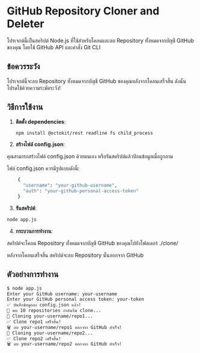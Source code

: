 # GitHub Repository Cloner and Deleter

โปรเจกต์นี้เป็นสคริปต์ Node.js ที่ใช้สำหรับโคลนและลบ Repository ทั้งหมดจากบัญชี GitHub ของคุณ โดยใช้ GitHub API และคำสั่ง Git CLI

## ข้อควรระวัง

โปรเจกต์นี้จะลบ Repository ทั้งหมดจากบัญชี GitHub ของคุณหลังจากโคลนเสร็จสิ้น ดังนั้นโปรดใช้ด้วยความระมัดระวัง!

## วิธีการใช้งาน

1. **ติดตั้ง dependencies**:
   ```bash
   npm install @octokit/rest readline fs child_process
   ```
2. **สร้างไฟล์ config.json**:

คุณสามารถสร้างไฟล์ config.json ด้วยตนเอง หรือรันสคริปต์แล้วป้อนข้อมูลเมื่อถูกถาม

ไฟล์ config.json ควรมีรูปแบบดังนี้:
```bash
    {
      "username": "your-github-username",
      "auth": "your-github-personal-access-token"
    }
```
3. **รันสคริปต์**:
```bash
node app.js
```
4. **กระบวนการทำงาน**:

สคริปต์จะโคลน Repository ทั้งหมดจากบัญชี GitHub ของคุณไปยังโฟลเดอร์ ./clone/

หลังจากโคลนเสร็จสิ้น สคริปต์จะลบ Repository นั้นออกจาก GitHub

## ตัวอย่างการทำงาน
```bash
$ node app.js
Enter your GitHub username: your-username
Enter your GitHub personal access token: your-token
✅ บันทึกข้อมูลลง config.json แล้ว!
🔹 พบ 10 repositories กำลังเริ่ม clone...
🚀 Cloning your-username/repo1...
✅ Clone repo1 เสร็จสิ้น!
🗑 ลบ your-username/repo1 ออกจาก GitHub สำเร็จ!
🚀 Cloning your-username/repo2...
✅ Clone repo2 เสร็จสิ้น!
🗑 ลบ your-username/repo2 ออกจาก GitHub สำเร็จ!
```
